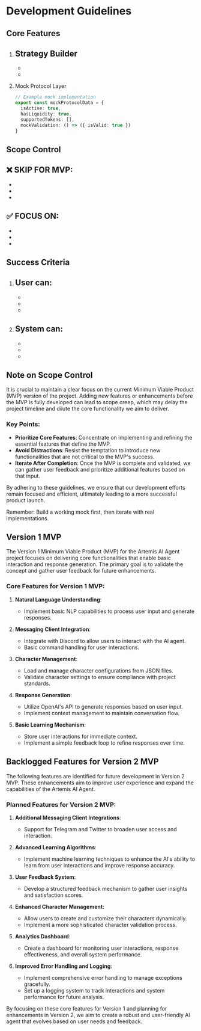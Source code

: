 # Development Guidelines

## Core Features
1. Strategy Builder
   - 
   - 
   - 

2. Mock Protocol Layer
   ```typescript
   // Example mock implementation
   export const mockProtocolData = {
     isActive: true,
     hasLiquidity: true,
     supportedTokens: [],
     mockValidation: () => ({ isValid: true })
   }
   ```

## Scope Control
❌ SKIP FOR MVP:
- 
- 
- 
- 

✅ FOCUS ON:
- 
- 
- 
- 

## Success Criteria
1. User can:
   - 
   - 
   - 
   - 

2. System can:
   - 
   - 
   - 
   - 


## Note on Scope Control

It is crucial to maintain a clear focus on the current Minimum Viable Product (MVP) version of the project. Adding new features or enhancements before the MVP is fully developed can lead to scope creep, which may delay the project timeline and dilute the core functionality we aim to deliver.

### Key Points:
- **Prioritize Core Features**: Concentrate on implementing and refining the essential features that define the MVP.
- **Avoid Distractions**: Resist the temptation to introduce new functionalities that are not critical to the MVP's success.
- **Iterate After Completion**: Once the MVP is complete and validated, we can gather user feedback and prioritize additional features based on that input.

By adhering to these guidelines, we ensure that our development efforts remain focused and efficient, ultimately leading to a more successful product launch.

Remember: Build a working mock first, then iterate with real implementations. 

## Version 1 MVP

The Version 1 Minimum Viable Product (MVP) for the Artemis AI Agent project focuses on delivering core functionalities that enable basic interaction and response generation. The primary goal is to validate the concept and gather user feedback for future enhancements.

### Core Features for Version 1 MVP:
1. **Natural Language Understanding**: 
   - Implement basic NLP capabilities to process user input and generate responses.

2. **Messaging Client Integration**:
   - Integrate with Discord to allow users to interact with the AI agent.
   - Basic command handling for user interactions.

3. **Character Management**:
   - Load and manage character configurations from JSON files.
   - Validate character settings to ensure compliance with project standards.

4. **Response Generation**:
   - Utilize OpenAI's API to generate responses based on user input.
   - Implement context management to maintain conversation flow.

5. **Basic Learning Mechanism**:
   - Store user interactions for immediate context.
   - Implement a simple feedback loop to refine responses over time.

## Backlogged Features for Version 2 MVP

The following features are identified for future development in Version 2 MVP. These enhancements aim to improve user experience and expand the capabilities of the Artemis AI Agent.

### Planned Features for Version 2 MVP:
1. **Additional Messaging Client Integrations**:
   - Support for Telegram and Twitter to broaden user access and interaction.

2. **Advanced Learning Algorithms**:
   - Implement machine learning techniques to enhance the AI's ability to learn from user interactions and improve response accuracy.

3. **User Feedback System**:
   - Develop a structured feedback mechanism to gather user insights and satisfaction scores.

4. **Enhanced Character Management**:
   - Allow users to create and customize their characters dynamically.
   - Implement a more sophisticated character validation process.

5. **Analytics Dashboard**:
   - Create a dashboard for monitoring user interactions, response effectiveness, and overall system performance.

6. **Improved Error Handling and Logging**:
   - Implement comprehensive error handling to manage exceptions gracefully.
   - Set up a logging system to track interactions and system performance for future analysis.

By focusing on these core features for Version 1 and planning for enhancements in Version 2, we aim to create a robust and user-friendly AI agent that evolves based on user needs and feedback.